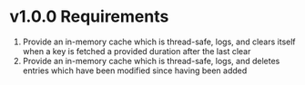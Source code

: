 # v1.0.0 Requirements

1. Provide an in-memory cache which is thread-safe, logs, and clears itself
   when a key is fetched a provided duration after the last clear
2. Provide an in-memory cache which is thread-safe, logs, and deletes entries
   which have been modified since having been added
